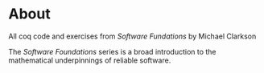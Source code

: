 # About

All coq code and exercises from *Software Fundations* by Michael Clarkson

The *Software Foundations* series is a broad introduction to the mathematical underpinnings of reliable software.
